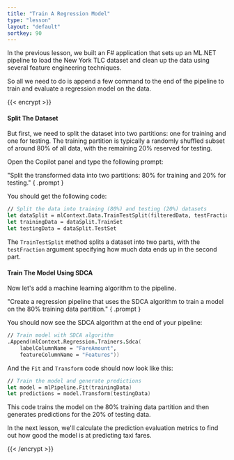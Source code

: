 ```yaml
---
title: "Train A Regression Model"
type: "lesson"
layout: "default"
sortkey: 90
---
```


In the previous lesson, we built an F# application that sets up an ML.NET pipeline to load the New York TLC dataset and clean up the data using several feature engineering techniques.

So all we need to do is append a few command to the end of the pipeline to train and evaluate a regression model on the data.

{{< encrypt >}}

#### Split The Dataset

But first, we need to split the dataset into two partitions: one for training and one for testing. The training partition is typically a randomly shuffled subset of around 80% of all data, with the remaining 20% reserved for testing.

Open the Copilot panel and type the following prompt:

"Split the transformed data into two partitions: 80% for training and 20% for testing."
{ .prompt }

You should get the following code:

```fsharp
// Split the data into training (80%) and testing (20%) datasets
let dataSplit = mlContext.Data.TrainTestSplit(filteredData, testFraction = 0.2)
let trainingData = dataSplit.TrainSet
let testingData = dataSplit.TestSet
```

The `TrainTestSplit` method splits a dataset into two parts, with the `testFraction` argument specifying how much data ends up in the second part.

#### Train The Model Using SDCA

Now let's add a machine learning algorithm to the pipeline.

"Create a regression pipeline that uses the SDCA algorithm to train a model on the 80% training data partition."
{ .prompt }

You should now see the SDCA algorithm at the end of your pipeline:

```fsharp
// Train model with SDCA algorithm
.Append(mlContext.Regression.Trainers.Sdca(
    labelColumnName = "FareAmount",
    featureColumnName = "Features"))
```

And the `Fit` and `Transform` code should now look like this:

```fsharp
// Train the model and generate predictions
let model = mlPipeline.Fit(trainingData)
let predictions = model.Transform(testingData)
```

This code trains the model on the 80% training data partition and then generates predictions for the 20% of testing data.

In the next lesson, we'll calculate the prediction evaluation metrics to find out how good the model is at predicting taxi fares.

{{< /encrypt >}}